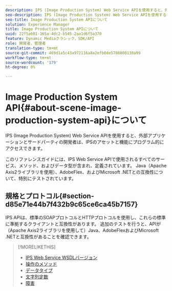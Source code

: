 ```yaml
---
description: IPS (Image Production System) Web Service APIを使用すると、外部アプリケーションとサードパーティの開発者は、IPSのアセットと機能にプログラム的にアクセスできます。
seo-description: IPS (Image Production System) Web Service APIを使用すると、外部アプリケーションとサードパーティの開発者は、IPSのアセットと機能にプログラム的にアクセスできます。
seo-title: Image Production System APIについて
solution: Experience Manager
title: Image Production System APIについて
uuid: 22f5a601-165a-4dc2-b545-2aa1d6f5a370
feature: Dynamic Mediaクラシック，SDK/API
role: 開発者，管理者
translation-type: tm+mt
source-git-commit: 469d1a5c43a972116a8a2efb0de5708800130a99
workflow-type: tm+mt
source-wordcount: '179'
ht-degree: 0%

---
```



# Image Production System API{#about-scene-image-production-system-api}について

IPS (Image Production System) Web Service APIを使用すると、外部アプリケーションとサードパーティの開発者は、IPSのアセットと機能にプログラム的にアクセスできます。

このリファレンスガイドには、IPS Web Service APIで使用されるすべてのサービス、メソッド、およびデータ型が含まれ、定義されています。 Java（Apache Axis2ライブラリを使用）、AdobeFlex、およびMicrosoft .NETとの互換性について、特別にテストされています。

## 規格とプロトコル{#section-d85e71e44b7f432b9c65ce6ca45b7157}

IPS APIは、標準のSOAPプロトコルとHTTPプロトコルを使用し、これらの標準に準拠するクライアントと互換性があります。 追加のテストを行うと、APIが（Apache Axis2ライブラリを使用して）Java、AdobeFlexおよびMicrosoft .NETと互換性があることを確認できます。

>[!MORELIKETHIS]
>
>* [IPS Web Service WSDLバージョン](c-wsdl-versions.md#concept-aff3e13f3b59486882260b5f2e962226)
>* [操作のメソッド](operations/c-operations-intro/c-methods/c-methods.md)
>* [データタイプ](types/c-data-types/c-data-types.md#concept-dcf2ce73ff334e22bc4c634e3a0a50a6)
>* [文字列定数](string-constants/c-string-constants/c-string-constants.md)
>* [障害](faults/c-faults/c-faults.md#concept-28c5e495f39443ecab05384d8cf8ab6b)

